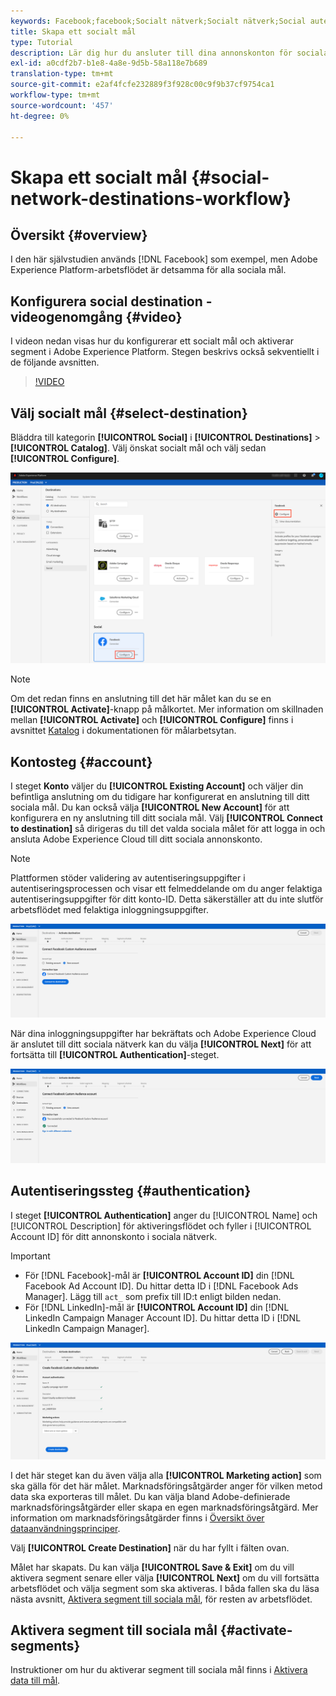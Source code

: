 ```yaml
---
keywords: Facebook;facebook;Socialt nätverk;Socialt nätverk;Social autentisering;Social nätverksautentisering
title: Skapa ett socialt mål
type: Tutorial
description: Lär dig hur du ansluter till dina annonskonton för sociala medier i Adobe Experience Platform.
exl-id: a0cdf2b7-b1e8-4a8e-9d5b-58a118e7b689
translation-type: tm+mt
source-git-commit: e2af4fcfe232889f3f928c00c9f9b37cf9754ca1
workflow-type: tm+mt
source-wordcount: '457'
ht-degree: 0%

---
```


# Skapa ett socialt mål {#social-network-destinations-workflow}

## Översikt {#overview}

I den här självstudien används [!DNL Facebook] som exempel, men Adobe Experience Platform-arbetsflödet är detsamma för alla sociala mål.

## Konfigurera social destination - videogenomgång {#video}

I videon nedan visas hur du konfigurerar ett socialt mål och aktiverar segment i Adobe Experience Platform. Stegen beskrivs också sekventiellt i de följande avsnitten.

>[!VIDEO](https://video.tv.adobe.com/v/332599/?quality=12&learn=on&captions=eng)

## Välj socialt mål {#select-destination}

Bläddra till kategorin **[!UICONTROL Social]** i **[!UICONTROL Destinations]** > **[!UICONTROL Catalog]**. Välj önskat socialt mål och välj sedan **[!UICONTROL Configure]**.

![Anslut till social destination](../../assets/catalog/social/workflow/catalog.png)

>[!NOTE]
>
>Om det redan finns en anslutning till det här målet kan du se en **[!UICONTROL Activate]**-knapp på målkortet. Mer information om skillnaden mellan **[!UICONTROL Activate]** och **[!UICONTROL Configure]** finns i avsnittet [Katalog](../../ui/destinations-workspace.md#catalog) i dokumentationen för målarbetsytan.

## Kontosteg {#account}

I steget **Konto** väljer du **[!UICONTROL Existing Account]** och väljer din befintliga anslutning om du tidigare har konfigurerat en anslutning till ditt sociala mål. Du kan också välja **[!UICONTROL New Account]** för att konfigurera en ny anslutning till ditt sociala mål. Välj **[!UICONTROL Connect to destination]** så dirigeras du till det valda sociala målet för att logga in och ansluta Adobe Experience Cloud till ditt sociala annonskonto.

>[!NOTE]
>
>Plattformen stöder validering av autentiseringsuppgifter i autentiseringsprocessen och visar ett felmeddelande om du anger felaktiga autentiseringsuppgifter för ditt konto-ID. Detta säkerställer att du inte slutför arbetsflödet med felaktiga inloggningsuppgifter.

![Anslut till socialt mål - autentiseringssteg](../../assets/catalog/social/workflow/pre-connect.png)

När dina inloggningsuppgifter har bekräftats och Adobe Experience Cloud är anslutet till ditt sociala nätverk kan du välja **[!UICONTROL Next]** för att fortsätta till **[!UICONTROL Authentication]**-steget.

![Autentiseringsuppgifterna har bekräftats](../../assets/catalog/social/workflow/post-connect.png)

## Autentiseringssteg {#authentication}

I steget **[!UICONTROL Authentication]** anger du [!UICONTROL Name] och [!UICONTROL Description] för aktiveringsflödet och fyller i [!UICONTROL Account ID] för ditt annonskonto i sociala nätverk.

>[!IMPORTANT]
>
> * För [!DNL Facebook]-mål är **[!UICONTROL Account ID]** din [!DNL Facebook Ad Account ID]. Du hittar detta ID i [!DNL Facebook Ads Manager]. Lägg till `act_` som prefix till ID:t enligt bilden nedan.
> * För [!DNL LinkedIn]-mål är **[!UICONTROL Account ID]** din [!DNL LinkedIn Campaign Manager Account ID]. Du hittar detta ID i [!DNL LinkedIn Campaign Manager].


![Anslut till socialt mål - autentiseringssteg](../../assets/catalog/social/workflow/authentication.png)

I det här steget kan du även välja alla **[!UICONTROL Marketing action]** som ska gälla för det här målet. Marknadsföringsåtgärder anger för vilken metod data ska exporteras till målet. Du kan välja bland Adobe-definierade marknadsföringsåtgärder eller skapa en egen marknadsföringsåtgärd. Mer information om marknadsföringsåtgärder finns i [Översikt över dataanvändningsprinciper](../../../data-governance/policies/overview.md).

Välj **[!UICONTROL Create Destination]** när du har fyllt i fälten ovan.

Målet har skapats. Du kan välja **[!UICONTROL Save & Exit]** om du vill aktivera segment senare eller välja **[!UICONTROL Next]** om du vill fortsätta arbetsflödet och välja segment som ska aktiveras. I båda fallen ska du läsa nästa avsnitt, [Aktivera segment till sociala mål](#activate-segments), för resten av arbetsflödet.

## Aktivera segment till sociala mål {#activate-segments}

Instruktioner om hur du aktiverar segment till sociala mål finns i [Aktivera data till mål](../../ui/activate-destinations.md).
